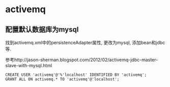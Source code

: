 # activemq

## 配置默认数据库为mysql

找到activemq.xml中的persistenceAdapter属性, 更改为mysql, 添加bean和jdbc等.

参考http://jason-sherman.blogspot.com/2012/02/activemq-jdbc-master-slave-with-mysql.html

```$xslt
CREATE USER 'activemq'@'%'localhost' IDENTIFIED BY 'activemq'; 
GRANT ALL ON activemq.* TO 'activemq'@'localhost';  
```